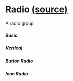 Radio [(source)](https://github.com/bullhorn/novo-elements/tree/master/projects/novo-examples/src/elements/radio)
==========================================================================================

A radio group

##### Basic

<code-example example="basic-radio"></code-example>

##### Vertical

<code-example example="vertical-radio"></code-example>

##### Button Radio

<code-example example="button-radio"></code-example>

##### Icon Radio

<code-example example="icon-radio"></code-example>
